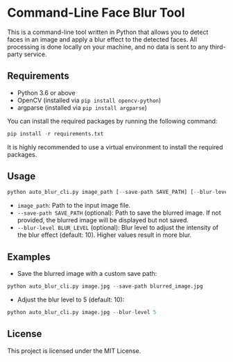 # Command-Line Face Blur Tool

This is a command-line tool written in Python that allows you to detect faces in an image and apply a blur effect to the detected faces.
All processing is done locally on your machine, and no data is sent to any third-party service.

## Requirements

- Python 3.6 or above
- OpenCV (installed via `pip install opencv-python`)
- argparse (installed via `pip install argparse`)

You can install the required packages by running the following command:

```python
pip install -r requirements.txt
```

It is highly recommended to use a virtual environment to install the required packages.

## Usage

```python
python auto_blur_cli.py image_path [--save-path SAVE_PATH] [--blur-level BLUR_LEVEL]
```

- `image_path`: Path to the input image file.
- `--save-path SAVE_PATH` (optional): Path to save the blurred image. If not provided, the blurred image will be displayed but not saved.
- `--blur-level BLUR_LEVEL` (optional): Blur level to adjust the intensity of the blur effect (default: 10). Higher values result in more blur.

## Examples

- Save the blurred image with a custom save path:

```python
python auto_blur_cli.py image.jpg --save-path blurred_image.jpg
```

- Adjust the blur level to 5 (default: 10):

```python
python auto_blur_cli.py image.jpg --blur-level 5
```

## License

This project is licensed under the MIT License.

